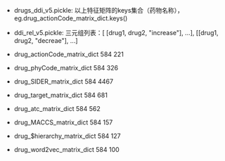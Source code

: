 - drugs_ddi_v5.pickle: 以上特征矩阵的keys集合（药物名称），eg.drug_actionCode_matrix_dict.keys()
- ddi_rel_v5.pickle: 三元组列表：[ [drug1, drug2, "increase"], ...], [[drug1, drug2, "decreae"], ...]

- drug_actionCode_matrix_dict 584 221
- drug_phyCode_matrix_dict    584 326
- drug_SIDER_matrix_dict      584 4467
- drug_target_matrix_dict     584 681
- drug_atc_matrix_dict        584 562
- drug_MACCS_matrix_dict      584 157
- drug_$hierarchy_matrix_dict 584 127
- drug_word2vec_matrix_dict   584 100